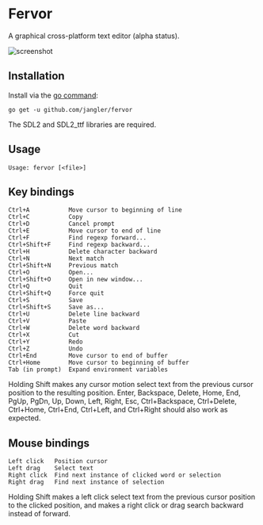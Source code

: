 Fervor
======
A graphical cross-platform text editor (alpha status).

![screenshot](http://jangler.info/dl/2015-06-08-195034_fervor.png 'screenshot')

Installation
------------
Install via the [go command](http://golang.org/cmd/go/):

	go get -u github.com/jangler/fervor

The SDL2 and SDL2\_ttf libraries are required.

Usage
-----
	Usage: fervor [<file>]

Key bindings
------------
	Ctrl+A           Move cursor to beginning of line
	Ctrl+C           Copy
	Ctrl+D           Cancel prompt
	Ctrl+E           Move cursor to end of line
	Ctrl+F           Find regexp forward...
	Ctrl+Shift+F     Find regexp backward...
	Ctrl+H           Delete character backward
	Ctrl+N           Next match
	Ctrl+Shift+N     Previous match
	Ctrl+O           Open...
	Ctrl+Shift+O     Open in new window...
	Ctrl+Q           Quit
	Ctrl+Shift+Q     Force quit
	Ctrl+S           Save
	Ctrl+Shift+S     Save as...
	Ctrl+U           Delete line backward
	Ctrl+V           Paste
	Ctrl+W           Delete word backward
	Ctrl+X           Cut
	Ctrl+Y           Redo
	Ctrl+Z           Undo
	Ctrl+End         Move cursor to end of buffer
	Ctrl+Home        Move cursor to beginning of buffer
	Tab (in prompt)  Expand environment variables

Holding Shift makes any cursor motion select text from the previous cursor
position to the resulting position. Enter, Backspace, Delete, Home, End, PgUp,
PgDn, Up, Down, Left, Right, Esc, Ctrl+Backspace, Ctrl+Delete, Ctrl+Home,
Ctrl+End, Ctrl+Left, and Ctrl+Right should also work as expected.

Mouse bindings
--------------
	Left click   Position cursor
	Left drag    Select text
	Right click  Find next instance of clicked word or selection
	Right drag   Find next instance of selection

Holding Shift makes a left click select text from the previous cursor position
to the clicked position, and makes a right click or drag search backward
instead of forward.
